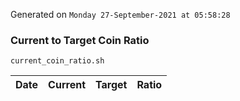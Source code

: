 Generated on `Monday 27-September-2021 at 05:58:28`

### Current to Target Coin Ratio
`current_coin_ratio.sh`

Date|Current|Target|Ratio
---|---|---|---
